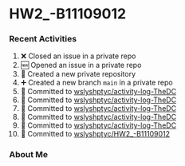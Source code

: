 # HW2_-B11109012

### Recent Activities
<!--START_SECTION:activity-->
1. ❌ Closed an issue in a private repo
2. 🆕 Opened an issue in a private repo
3. 🎉 Created a new private repository
4. ➕ Created a new branch `main` in a private repo
5. 📝 Committed to [wslyshptyc/activity-log-TheDC](https://github.com/wslyshptyc/activity-log-TheDC/commit/da9a3cbfef0e1408480b9f5bc4aeb96a0da0e602)
6. 📝 Committed to [wslyshptyc/activity-log-TheDC](https://github.com/wslyshptyc/activity-log-TheDC/commit/2edfc7e03b09713d4e89c4c25e66d297286e3a73)
7. 📝 Committed to [wslyshptyc/activity-log-TheDC](https://github.com/wslyshptyc/activity-log-TheDC/commit/a1b590006e1270d6d9bcd91e8295e2e564199046)
8. 📝 Committed to [wslyshptyc/activity-log-TheDC](https://github.com/wslyshptyc/activity-log-TheDC/commit/ea8dcf27eaed6c6fd3aad07b2368655be4cb2dd2)
9. 📝 Committed to [wslyshptyc/activity-log-TheDC](https://github.com/wslyshptyc/activity-log-TheDC/commit/9d308a0ccfd98d6b708d7cf42587fb06194b2a41)
10. 📝 Committed to [wslyshptyc/HW2_-B11109012](https://github.com/wslyshptyc/HW2_-B11109012/commit/4d0d9712fab35f9d6155b3a0f2bbbef43db6ed23)
<!--END_SECTION:activity-->

### About Me
<!--MYLINKS:START -->
<!--MYLINKS:END -->

